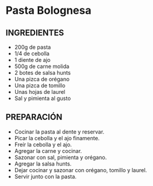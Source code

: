 # Pasta Bolognesa

## INGREDIENTES

- 200g de pasta
- 1/4 de cebolla
- 1 diente de ajo
- 500g de carne molida
- 2 botes de salsa hunts
- Una pizca de orégano
- Una pizca de tomillo
- Unas hojas de laurel
- Sal y pimienta al gusto

## PREPARACIÓN

- Cocinar la pasta al dente y reservar.
- Picar la cebolla y el ajo finamente.
- Freír la cebolla y el ajo.
- Agregar la carne y cocinar.
- Sazonar con sal, pimienta y orégano.
- Agregar la salsa hunts.
- Dejar cocinar y sazonar con orégano, tomillo y laurel.
- Servir junto con la pasta.

<!-- ![Pasta_Bolognesa](../imagenes/pastabolognesa.jpeg) -->